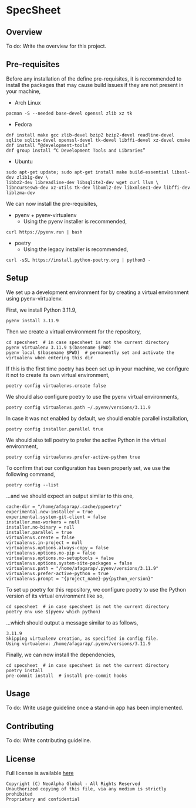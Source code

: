 # SpecSheet

## Overview

To do: Write the overview for this project.

## Pre-requisites

Before any installation of the define pre-requisites, it is recommended to install the packages that may cause build issues if they are not present in your machine,

- Arch Linux

```shell
pacman -S --needed base-devel openssl zlib xz tk
```

- Fedora

```shell
dnf install make gcc zlib-devel bzip2 bzip2-devel readline-devel sqlite sqlite-devel openssl-devel tk-devel libffi-devel xz-devel cmake
dnf install “@development-tools”
dnf group install “C Development Tools and Libraries”
```

- Ubuntu

```shell
sudo apt-get update; sudo apt-get install make build-essential libssl-dev zlib1g-dev \
libbz2-dev libreadline-dev libsqlite3-dev wget curl llvm \
libncursesw5-dev xz-utils tk-dev libxml2-dev libxmlsec1-dev libffi-dev liblzma-dev
```

We can now install the pre-requisites,

- pyenv + pyenv-virtualenv
  - Using the pyenv installer is recommended,

```shell
curl https://pyenv.run | bash
```

- poetry
  - Using the legacy installer is recommended,

```
curl -sSL https://install.python-poetry.org | python3 -
```

## Setup

We set up a development environment for by creating a virtual environment using pyenv-virtualenv.

First, we install Python 3.11.9,

```shell
pyenv install 3.11.9
```

Then we create a virtual environment for the repository,

```shell
cd specsheet  # in case specsheet is not the current directory
pyenv virtualenv 3.11.9 $(basename $PWD)
pyenv local $(basename $PWD)  # permanently set and activate the virtualenv when entering this dir
```

If this is the first time poetry has been set up in your machine, we configure it not to create its own virtual environment,

```shell
poetry config virtualenvs.create false
```

We should also configure poetry to use the pyenv virtual environments,

```shell
poetry config virtualenvs.path ~/.pyenv/versions/3.11.9
```

In case it was not enabled by default, we should enable parallel installation,

```shell
poetry config installer.parallel true
```

We should also tell poetry to prefer the active Python in the virtual environment,

```
poetry config virtualenvs.prefer-active-python true
```

To confirm that our configuration has been properly set, we use the following command,

```shell
poetry config --list
```

...and we should expect an output similar to this one,

```
cache-dir = "/home/afagarap/.cache/pypoetry"
experimental.new-installer = true
experimental.system-git-client = false
installer.max-workers = null
installer.no-binary = null
installer.parallel = true
virtualenvs.create = false
virtualenvs.in-project = null
virtualenvs.options.always-copy = false
virtualenvs.options.no-pip = false
virtualenvs.options.no-setuptools = false
virtualenvs.options.system-site-packages = false
virtualenvs.path = "/home/afagarap/.pyenv/versions/3.11.9"
virtualenvs.prefer-active-python = true
virtualenvs.prompt = "{project_name}-py{python_version}"
```

To set up poetry for this repository, we configure poetry to use the Python version of its virtual environment like so,

```shell
cd specsheet  # in case specsheet is not the current directory
poetry env use $(pyenv which python)
```

...which should output a message similar to as follows,

```
3.11.9
Skipping virtualenv creation, as specified in config file.
Using virtualenv: /home/afagarap/.pyenv/versions/3.11.9
```

Finally, we can now install the dependencies,

```shell
cd specsheet  # in case specsheet is not the current directory
poetry install
pre-commit install  # install pre-commit hooks
```

## Usage

To do: Write usage guideline once a stand-in app has been implemented.

## Contributing

To do: Write contributing guideline.

## License

Full license is available [here](LICENSE)

```
Copyright (C) NeoAlpha Global - All Rights Reserved
Unauthorized copying of this file, via any medium is strictly prohibited
Proprietary and confidential
```
